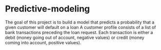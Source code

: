 # Predictive-modeling
The goal of this project is to build a model that predicts a probability that a given customer will default on a loan A customer profile consists of a list of bank transactions preceding the loan request. Each transaction is either a debit (money going out of account, negative values) or credit (money coming into account, positive values).
